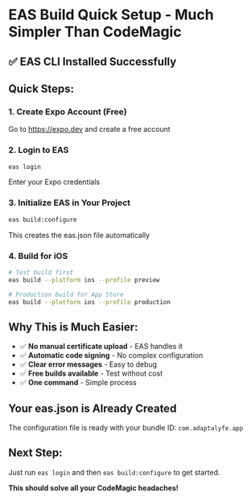 # EAS Build Quick Setup - Much Simpler Than CodeMagic

## ✅ EAS CLI Installed Successfully

## Quick Steps:

### 1. Create Expo Account (Free)
Go to https://expo.dev and create a free account

### 2. Login to EAS
```bash
eas login
```
Enter your Expo credentials

### 3. Initialize EAS in Your Project
```bash
eas build:configure
```
This creates the eas.json file automatically

### 4. Build for iOS
```bash
# Test build first
eas build --platform ios --profile preview

# Production build for App Store
eas build --platform ios --profile production
```

## Why This is Much Easier:
- ✅ **No manual certificate upload** - EAS handles it
- ✅ **Automatic code signing** - No complex configuration
- ✅ **Clear error messages** - Easy to debug
- ✅ **Free builds available** - Test without cost
- ✅ **One command** - Simple process

## Your eas.json is Already Created
The configuration file is ready with your bundle ID: `com.adaptalyfe.app`

## Next Step:
Just run `eas login` and then `eas build:configure` to get started.

**This should solve all your CodeMagic headaches!**